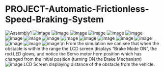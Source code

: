 # PROJECT-Automatic-Frictionless-Speed-Braking-System
![Assembly1](https://user-images.githubusercontent.com/84036074/126173889-d3bae0cd-2192-4a90-b1a8-101bd319ac98.jpg)
![image](https://user-images.githubusercontent.com/84036074/126174335-b201632d-1455-4a03-9543-12bddea32a82.png)
![image](https://user-images.githubusercontent.com/84036074/126174811-cdf75ae6-f173-49d0-ae61-8bdfcd59d61a.png)
![image](https://user-images.githubusercontent.com/84036074/126174973-de77f681-8709-42d5-b393-5e5cc5e80036.png)
![image](https://user-images.githubusercontent.com/84036074/126175138-d3e49134-b678-4c16-bfed-76f06537fb9e.png)
![image](https://user-images.githubusercontent.com/84036074/126175329-bfa89c08-9289-4fd3-8998-cf44e653de3c.png)
![image](https://user-images.githubusercontent.com/84036074/126175567-e35b4b08-6443-4a18-8332-cd64731d3610.png)
![image](https://user-images.githubusercontent.com/84036074/126175732-dc7f888f-1d77-40c3-9c4d-aad2b48a1d15.png)
![image](https://user-images.githubusercontent.com/84036074/126176029-8d654a47-140b-4700-93c2-b5a96258e925.png)
![image](https://user-images.githubusercontent.com/84036074/126176050-d0391a85-52d1-4b2c-b614-b39c43708242.png)
![image](https://user-images.githubusercontent.com/84036074/126176181-81270758-77a6-4658-ac22-101b10352122.png)
![image](https://user-images.githubusercontent.com/84036074/126176213-704155d7-65a1-4418-a935-7608030fc7e2.png)
![image](https://user-images.githubusercontent.com/84036074/126178372-c6b929c5-1287-4244-ac36-c261d814ac5e.png)
![image](https://user-images.githubusercontent.com/84036074/126179339-7fd1ea8d-c875-4587-b6b6-c4b120554d1e.png)
![image](https://user-images.githubusercontent.com/84036074/126180709-1a9cb6da-6cec-4718-aa81-a34be7c4893f.png)
![image](https://user-images.githubusercontent.com/84036074/126176276-8c08c117-9439-48ba-ac41-940f8068972b.png)
![image](https://user-images.githubusercontent.com/84036074/126176335-76cd29de-9f6d-431e-bc08-0cd23235280f.png)
![image](https://user-images.githubusercontent.com/84036074/126176541-a8bc022b-0e72-4766-a451-08cc184052ee.png)
\n From the simulation we can see that when the obstacle is within the range the LCD screen displays “Brake Mode ON”, the red LED glows, and notice the Servo motor horn position which has changed from the initial position (turning ON the Brake Mechanism)
![image](https://user-images.githubusercontent.com/84036074/126176735-05bd4f4d-e182-419a-a6dd-2e491740590f.png)
LCD Screen displaying distance of the obstacle from the vehicle.  
